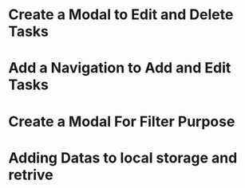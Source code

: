 # Create a Modal to Edit and Delete Tasks

# Add a Navigation to Add and Edit Tasks

# Create a Modal For Filter Purpose

# Adding Datas to local storage and retrive
